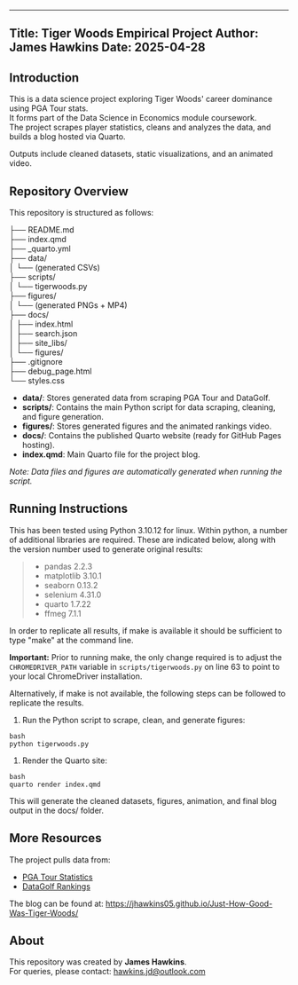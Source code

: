 --------------------------------------------------------------------------------
Title: Tiger Woods Empirical Project
Author: James Hawkins
Date: 2025-04-28
--------------------------------------------------------------------------------

## Introduction

This is a data science project exploring Tiger Woods' career dominance using PGA Tour stats.  
It forms part of the Data Science in Economics module coursework.  
The project scrapes player statistics, cleans and analyzes the data, and builds a blog hosted via Quarto.

Outputs include cleaned datasets, static visualizations, and an animated video.


## Repository Overview

This repository is structured as follows:

├── README.md  
├── index.qmd  
├── _quarto.yml  
├── data/  
│   └── (generated CSVs)  
├── scripts/  
│   └── tigerwoods.py  
├── figures/  
│   └── (generated PNGs + MP4)  
├── docs/  
│   ├── index.html  
│   ├── search.json  
│   ├── site_libs/  
│   └── figures/  
├── .gitignore  
├── debug_page.html  
└── styles.css

- **data/**: Stores generated data from scraping PGA Tour and DataGolf.
- **scripts/**: Contains the main Python script for data scraping, cleaning, and figure generation.
- **figures/**: Stores generated figures and the animated rankings video.
- **docs/**: Contains the published Quarto website (ready for GitHub Pages hosting).
- **index.qmd**: Main Quarto file for the project blog.

*Note: Data files and figures are automatically generated when running the script.*


## Running Instructions

This has been tested using Python 3.10.12 for linux. Within python, a number of additional libraries are required.  These are indicated below, along with the version number used to generate original results:
   > - pandas  2.2.3
   > - matplotlib  3.10.1
   > - seaborn  0.13.2
   > - selenium  4.31.0
   > - quarto  1.7.22 
   > - ffmeg 7.1.1

In order to replicate all results, if make is available it should be sufficient to type "make" at the command line. 

**Important:** Prior to running make, the only change required is to adjust the `CHROMEDRIVER_PATH` variable in `scripts/tigerwoods.py` on line 63 to point to your local ChromeDriver installation.

Alternatively, if make is not available, the following steps can be followed to replicate the results.

1. Run the Python script to scrape, clean, and generate figures:
```
bash
python tigerwoods.py
```
1. Render the Quarto site:
```
bash
quarto render index.qmd
```
This will generate the cleaned datasets, figures, animation, and final blog output in the docs/ folder.


## More Resources

The project pulls data from:

- [PGA Tour Statistics](https://www.pgatour.com)
- [DataGolf Rankings](https://datagolf.com)

The blog can be found at:
https://jhawkins05.github.io/Just-How-Good-Was-Tiger-Woods/


## About

This repository was created by **James Hawkins**.  
For queries, please contact: [hawkins.jd@outlook.com](mailto:hawkins.jd@outlook.com)

